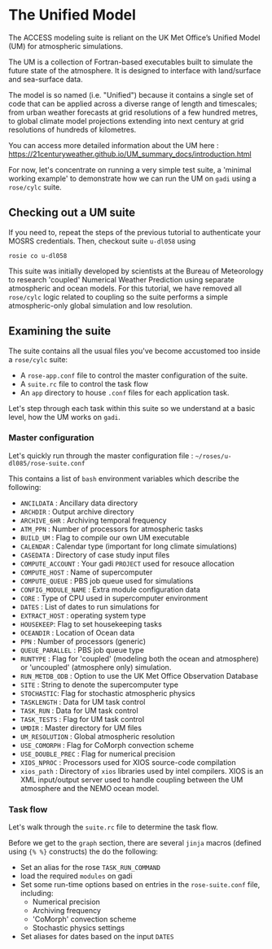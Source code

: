 # The Unified Model

The ACCESS modeling suite is reliant on the UK Met Office’s Unified Model (UM) for atmospheric simulations. 

The UM is a collection of Fortran-based executables built to simulate the future state of the atmosphere. It is designed to interface with land/surface and sea-surface data.

The model is so named (i.e. "Unified") because it contains a single set of code that can be applied across a diverse range of length and timescales; from urban weather forecasts at grid resolutions of a few hundred metres, to global climate model projections extending into next century at grid resolutions of hundreds of kilometres.

You can access more detailed information about the UM here : 
https://21centuryweather.github.io/UM_summary_docs/introduction.html

For now, let's concentrate on running a very simple test suite, a 'minimal working example' to demonstrate how we can run the UM on `gadi` using a `rose/cylc` suite.

## Checking out a UM suite ##

If you need to, repeat the steps of the previous tutorial to authenticate your MOSRS credentials. Then, checkout suite `u-dl058` using
```
rosie co u-dl058
```
This suite was initially developed by scientists at the Bureau of Meteorology to research 'coupled' Numerical Weather Prediction using separate atmospheric and ocean models. For this tutorial, we have removed all `rose/cylc` logic related to coupling so the suite performs a simple atmospheric-only global simulation and low resolution.

## Examining the suite ##

The suite contains all the usual files you've become accustomed too inside a `rose/cylc` suite:
- A `rose-app.conf` file to control the master configuration of the suite.
- A `suite.rc` file to control the task flow
- An `app` directory to house `.conf` files for each application task.

Let's step through each task within this suite so we understand at a basic level, how the UM works on `gadi`.

### Master configuration ###

Let's quickly run through the master configuration file : `~/roses/u-dl085/rose-suite.conf`

This contains a list of `bash` environment variables which describe the following:
- `ANCILDATA` : Ancillary data directory
- `ARCHDIR` : Output archive directory
- `ARCHIVE_6HR` : Archiving temporal frequency
- `ATM_PPN` : Number of processors for atmospheric tasks
- `BUILD_UM` : Flag to compile our own UM executable
- `CALENDAR` : Calendar type (important for long climate simulations)
- `CASEDATA` : Directory of case study input files
- `COMPUTE_ACCOUNT` : Your gadi `PROJECT` used for resouce allocation
- `COMPUTE_HOST` : Name of supercomputer 
- `COMPUTE_QUEUE` : PBS job queue used for simulations
- `CONFIG_MODULE_NAME` : Extra module configuration data
- `CORE` : Type of CPU used in supercomputer environment
- `DATES` : List of dates to run simulations for
- `EXTRACT_HOST` : operating system type
- `HOUSEKEEP`: Flag to set housekeeping tasks
- `OCEANDIR` : Location of Ocean data
- `PPN` : Number of processors (generic)
- `QUEUE_PARALLEL` : PBS job queue type
- `RUNTYPE` : Flag for 'coupled' (modeling both the ocean and atmosphere) or 'uncoupled' (atmosphere only) simulation. 
- `RUN_METDB_ODB` : Option to use the UK Met Office Observation Database
- `SITE` : String to denote the supercomputer type
- `STOCHASTIC`: Flag for stochastic atmospheric physics
- `TASKLENGTH` : Data for UM task control
- `TASK_RUN` : Data for UM task control
- `TASK_TESTS` : Flag for UM task control
- `UMDIR` : Master directory for UM files
- `UM_RESOLUTION` : Global atmospheric resolution 
- `USE_COMORPH` : Flag for CoMorph convection scheme
- `USE_DOUBLE_PREC` : Flag for numerical precision
- `XIOS_NPROC` : Processors used for XIOS source-code compilation
- `xios_path` : Directory of `xios` libraries used by intel compilers. XIOS is an XML input/output server used to handle coupling between the UM atmosphere and the NEMO ocean model.

### Task flow ###

Let's walk through the `suite.rc` file to determine the task flow. 

Before we get to the `graph` section, there are several `jinja` macros (defined using `{% %}` constructs) the do the following:
- Set an alias for the rose `TASK_RUN_COMMAND`
- load the required `modules` on gadi
- Set some run-time options based on entries in the `rose-suite.conf` file, including:
    - Numerical precision 
    - Archiving frequency
    - 'CoMorph' convection scheme
    - Stochastic physics settings
- Set aliases for dates based on the input `DATES`

